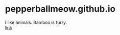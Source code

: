 # pepperballmeow.github.io

<body>
  I like animals.  Bamboo is furry.</br>
<a href="xpn.org">link</a>
  </body>
